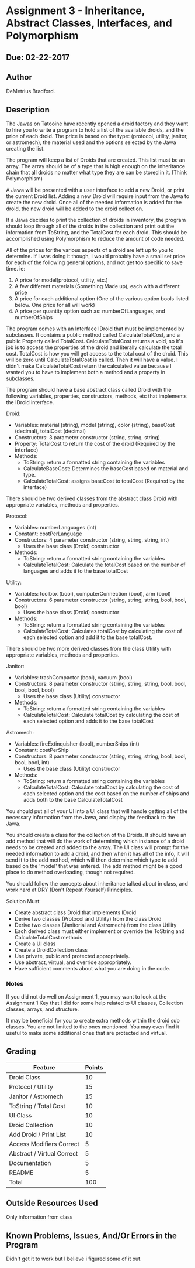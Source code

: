 # Assignment 3 - Inheritance, Abstract Classes, Interfaces, and Polymorphism
## Due: 02-22-2017

## Author
DeMetrius Bradford.


## Description

The Jawas on Tatooine have recently opened a droid factory and they want to hire you to write a program to hold a 
list of the available droids, and the price of each droid. The price is based on the type: (protocol, utility, janitor, or 
astromech), the material used and the options selected by the Jawa creating the list.

The program will keep a list of Droids that are created. This list must be an array. The array should be of a type that is 
high enough on the inheritance chain that all droids no matter what type they are can be stored in it. (Think Polymorphism)

A Jawa will be presented with a user interface to add a new Droid, or print the current Droid list. Adding a new Droid will 
require input from the Jawa to create the new droid. Once all of the needed information is added for the droid, the new droid
 will be added to the droid collection.

If a Jawa decides to print the collection of droids in inventory, the program should loop through all of the droids in the 
collection and print out the information from ToString, and the TotalCost for each droid. This should be accomplished using 
Polymorphism to reduce the amount of code needed.

All of the prices for the various aspects of a droid are left up to you to determine. If I was doing it though, I would probably
 have a small set price for each of the following general options, and not get too specific to save time. ie:
1. A price for model(protocol, utility, etc.)
2. A few different materials (Something Made up), each with a different price
3. A price for each additional option (One of the various option bools listed below. One price for all will work)
4. A price per quantity option such as: numberOfLanguages, and numberOfShips

The program comes with an Interface IDroid that must be implemented by subclasses. It contains a public method called 
CalculateTotalCost, and a public Property called TotalCost. CalculateTotalCost returns a void, so it's job is to access the 
properties of the droid and literally calculate the total cost.
TotalCost is how you will get access to the total cost of the droid. This will be zero until CalculateTotalCost is called. Then 
it will have a value.
I didn't make CalculateTotalCost return the calculated value because I wanted you to have to implement both a method and a property 
in subclasses.

The program should have a base abstract class called Droid with the following variables, properties, constructors, methods, etc that
 implements the IDroid interface.

Droid:
* Variables: material (string), model (string), color (string), baseCost (decimal), totalCost (decimal)
* Constructors: 3 parameter constructor (string, string, string)
* Property: TotalCost to return the cost of the droid (Required by the interface)
* Methods:
	* ToString: return a formatted string containing the variables
	* CalculateBaseCost: Determines the baseCost based on material and type.
	* CalculateTotalCost: assigns baseCost to totalCost (Required by the interface)

There should be two derived classes from the abstract class Droid with appropriate variables, methods and properties.

Protocol:
* Variables: numberLanguages (int)
* Constant: costPerLanguage
* Constructors: 4 parameter constructor (string, string, string, int)
	* Uses the base class (Droid) constructor
* Methods:
	* ToString: return a formatted string containing the variables
	* CalculateTotalCost: Calculate the totalCost based on the number of languages and adds it to the base totalCost

Utility:
* Variables: toolbox (bool), computerConnection (bool), arm (bool)
* Constructors: 6 parameter constructor (string, string, string, bool, bool, bool)
	* Uses the base class (Droid) constructor
* Methods:
	* ToString: return a formatted string containing the variables
	* CalculateTotalCost: Calculates totalCost by calculating the cost of each selected option and add it to the base totalCost.

There should be two more derived classes from the class Utility with appropriate variables, methods and properties.

Janitor:
* Variables: trashCompactor (bool), vacuum (bool)
* Constructors: 8 parameter constructor (string, string, string, bool, bool, bool, bool, bool)
	* Uses the base class (Utility) constructor
* Methods:
	* ToString: return a formatted string containing the variables
	* CalculateTotalCost: Calculate totalCost by calculating the cost of each selected option and adds it to the base totalCost

Astromech:
* Variables: fireExtinquisher (bool), numberShips (int)
* Constant: costPerShip
* Constructors: 8 parameter constructor (string, string, string, bool, bool, bool, bool, int)
	* Uses the base class (Utility) constructor
* Methods:
	* ToString: return a formatted string containing the variables
	* CalculateTotalCost: Calculate totalCost by calculating the cost of each selected option and the cost based on the number of
 ships and adds both to the base CalculateTotalCost

You should put all of your UI into a UI class that will handle getting all of the necessary information from the Jawa, and display the
 feedback to the Jawa.

You should create a class for the collection of the Droids. It should have an add method that will do the work of determining which 
instance of a droid needs to be created and added to the array. The UI class will prompt for the needed information to add a droid, 
and then when it has all of the info, it will send it to the add method, which will then determine which type to add based on the 'model'
 that was entered. The add method might be a good place to do method overloading, though not required.

You should follow the concepts about inheritance talked about in class, and work hard at DRY (Don't Repeat Yourself) Principles.

Solution Must:
* Create abstract class Droid that implements IDroid
* Derive two classes (Protocol and Utility) from the class Droid
* Derive two classes (Janitorial and Astromech) from the class Utility
* Each derived class must either implement or override the ToString and CalculateTotalCost methods
* Create a UI class
* Create a DroidCollection class
* Use private, public and protected appropriately.
* Use abstract, virtual, and override appropriately.
* Have sufficient comments about what you are doing in the code.

### Notes

If you did not do well on Assignment 1, you may want to look at the Assignment 1 Key that I did for some help related to UI classes, 
Collection classes, arrays, and structure.

It may be beneficial for you to create extra methods within the droid sub classes. You are not limited to the ones mentioned. You may 
even find it useful to make some additional ones that are protected and virtual.

## Grading
| Feature                    | Points |
| -------------------------- | ------ |
| Droid Class                | 10     |
| Protocol / Utility         | 15     |
| Janitor / Astromech        | 15     |
| ToString / Total Cost      | 10     |
| UI Class                   | 10     |
| Droid Collection           | 10     |
| Add Droid / Print List     | 10     |
| Access Modifiers Correct   | 5      |
| Abstract / Virtual Correct | 5      |
| Documentation              | 5      |
| README                     | 5      |
| Total                      | 100    |

## Outside Resources Used
Only information from class


## Known Problems, Issues, And/Or Errors in the Program
Didn't get it to work but I believe i figured some of it out. 